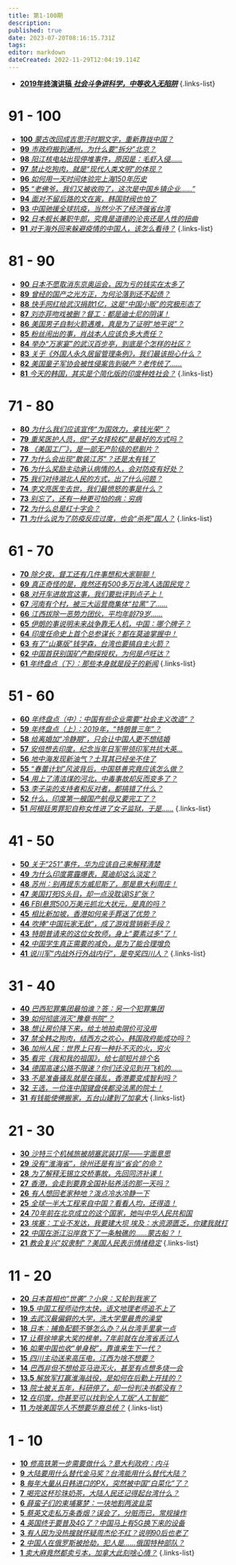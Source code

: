 ```yaml
---
title: 第1-100期
description: 
published: true
date: 2023-07-20T08:16:15.731Z
tags: 
editor: markdown
dateCreated: 2022-11-29T12:04:19.114Z
---
```


- [**2019年终演讲稿** ***社会斗争讲科学，中等收入无陷阱***](speech2019)
{.links-list}

# 91 - 100
- [**100** *蒙古改回成吉思汗时期文字，重新靠拢中国？*](./1-100/100.md)
- [**99** *市政府搬到通州，为什么要“拆分”北京？*](./1-100/99.md)
- [**98** *阳江核电站出现停堆事件，原因是：毛虾入侵……*](./1-100/98.md)
- [**97** *禁止吃狗肉，就是“现代人类文明”的体现？*](./1-100/97.md)
- [**96** *如何用一天时间体验完上海150年历史*](./1-100/96.md)
- [**95** *“老佛爷，我们又被收购了，这次是中国乡镇企业……”*](./1-100/95.md)
- [**94** *面对不留后路的文在寅，韩国财阀也怕了*](./1-100/94.md)
- [**93** *中国驰援全球抗疫，当然少不了经济强省台湾*](./1-100/93.md)
- [**92** *日本舰长兼职牛郎，究竟是道德的沦丧还是人性的扭曲*](./1-100/92.md)
- [**91** *对于海外回来躲避疫情的中国人，该怎么看待？*](./1-100/91.md)
{.links-list}

# 81 - 90
- [**90** *日本不愿取消东京奥运会，因为亏的钱实在太多了*](./1-100/90.md)
- [**89** *曾经的国产之光方正，为何沦落到还不起债？*](./1-100/89.md)
- [**88** *快手网红给武汉捐款1亿，这是“中国小贩”的究极形态了*](./1-100/88.md)
- [**87** *刘亦菲吻戏被删？督工：都是迪士尼的阴谋！*](./1-100/87.md)
- [**86** *美国男子自制火箭遇难，真是为了证明“地平说”？*](./1-100/86.md)
- [**85** *粉丝闹出的事，肖战本人应该负多大责任？*](./1-100/85.md)
- [**84** *举办“万家宴”的武汉百步亭，到底是个怎样的社区？*](./1-100/84.md)
- [**83** *关于《外国人永久居留管理条例》，我们最该担心什么？*](./1-100/83.md)
- [**82** *美国童子军协会被性侵案告到破产？老传统了……*](./1-100/82.md)
- [**81** *今天的韩国，其实是个简化版的印度种姓社会？*](./1-100/81.md)
{.links-list}

# 71 - 80
- [**80** *为什么我们应该宣传“为国效力，拿钱光荣”？*](./1-100/80.md)
- [**79** *重奖医护人员，但“子女择校权”是最好的方式吗？*](./1-100/79.md)
- [**78** *《美国工厂》，是一部无产阶级的悲剧片？*](./1-100/78.md)
- [**77** *为什么会出现“散装江苏”？还是太有钱了*](./1-100/77.md)
- [**76** *为什么奖励主动承认病情的人，会对防疫有好处？*](./1-100/76.md)
- [**75** *我们对待湖北人民的方式，出了什么问题？*](./1-100/75.md)
- [**74** *李文亮医生去世，我们最愤怒的事是什么？*](./1-100/74.md)
- [**73** *别忘了，还有一种更可怕的病：穷病*](./1-100/73.md)
- [**72** *为什么总是红十字会？*](./1-100/72.md)
- [**71** *为什么说为了防疫反应过度，也会“杀死”国人？*](./1-100/71.md)
{.links-list}

# 61 - 70
- [**70** *除夕夜，督工还有几件事想和大家聊聊！*](./1-100/70.md)
- [**69** *真正奇怪的是，竟然还有500多万台湾人选国民党？*](./1-100/69.md)
- [**68** *对开车进故宫这事，我们要批评到点子上！*](./1-100/68.md)
- [**67** *河南有个村，被三大运营商集体“拉黑”了……*](./1-100/67.md)
- [**66** *江西拔除一恶势力团伙，平均年龄79岁……*](./1-100/66.md)
- [**65** *伊朗的事说明未来战争靠无人机，中国：哪个牌子？*](./1-100/65.md)
- [**64** *印度任命史上首个总参谋长？都在莫迪掌握中！*](./1-100/64.md)
- [**63** *有了“山寨版”钱学森，台湾也要搞自主火箭？*](./1-100/63.md)
- [**62** *中国首获别国矿产勘探授权，为何是卢旺达？*](./1-100/62.md)
- [**61** *年终盘点（下）：那些本身就是段子的新闻*](./1-100/61.md)
{.links-list}


# 51 - 60
- [**60** *年终盘点（中）：中国有些企业需要“社会主义改造”？*](./1-100/60.md)
- [**59** *年终盘点（上）：2019年，“特朗普三年”？*](./1-100/59.md)
- [**58** *给离婚加“冷静期”，只会让中国人更不想结婚*](./1-100/58.md)
- [**57** *安倍想去印度，纪念当年日军带领印军共抗大英…*](./1-100/57.md)
- [**56** *地中海发现新油气？土耳其已经坐不住了*](./1-100/56.md)
- [**55** *“春蕾计划”风波背后，中国慈善究竟应该怎么做？*](./1-100/55.md)
- [**54** *用上了清洁煤的河北，中毒事故却反而变多了？*](./1-100/54.md)
- [**53** *李子柒的支持者和反对者，都搞错了什么？*](./1-100/53.md)
- [**52** *什么，印度第一艘国产航母又要完工了？*](./1-100/52.md)
- [**51** *阿根廷男罪犯自称女性进了女子监狱，于是……*](./1-100/51.md)
{.links-list}

# 41 - 50
- [**50** *关于“251”事件，华为应该自己来解释清楚*](./1-100/50.md)
- [**49** *为什么印度雾霾爆表，莫迪却这么淡定？*](./1-100/49.md)
- [**48** *苏州：别再提东方威尼斯了，那是意大利周庄！*](./1-100/48.md)
- [**47** *美国打死IS头目，却一点没耽误IS扩张？*](./1-100/47.md)
- [**46** *FBI悬赏500万美元抓北大状元，是真的吗？*](./1-100/46.md)
- [**45** *相比新加坡，香港如何亲手葬送了优势？*](./1-100/45.md)
- [**44** *吹捧“中国玩家无敌”，成了游戏营销新手段？*](./1-100/44.md)
- [**43** *特朗普请来的这位女牧师，身上“要素过多”了！*](./1-100/43.md)
- [**42** *中国学生真正需要的减负，是为了能合理增负*](./1-100/42.md)
- [**41** *说川军“内战外行外战内行”，是夸奖四川人？*](./1-100/41.md)
{.links-list}

# 31 - 40
- [**40** *巴西犯罪集团最怕谁？答：另一个犯罪集团*](./1-100/40.md)
- [**39** *如何彻底消灭“豫章书院”？*](./1-100/39.md)
- [**38** *想让房价降下来，给土地拍卖限价可没用*](./1-100/38.md)
- [**37** *禁全韩之狗肉，结西方之欢心，韩国政府能成功吗？*](./1-100/37.md)
- [**36** *加州人民：世界上只有一种扑不灭的火，穷火*](./1-100/36.md)
- [**35** *看完《我和我的祖国》，给七部短片排个名*](./1-100/35.md)
- [**34** *德国高速公路不限速？你们还没见到开飞机的……*](./1-100/34.md)
- [**33** *不是准备骚乱就是在骚乱，香港要变成智利吗？*](./1-100/33.md)
- [**32** *王选，一位连中国键盘侠都没法黑的院士！*](./1-100/32.md)
- [**31** *有钱能使佛搬家，五台山建到了加拿大*](./1-100/31.md)
{.links-list}

# 21 - 30
- [**30** *沙特三个机械旅被胡塞武装打尿——字面意思*](./1-100/30.md)
- [**29** *没有“淮海省”，徐州还是有当“省会”的命？*](./1-100/29.md)
- [**28** *为了解释无锡立交桥事故，先回同济补课！*](./1-100/28.md)
- [**27** *香港，会走到要靠全国补贴养活的那一天吗？*](./1-100/27.md)
- [**26** *有人想回老家种地？泼点冷水冷静一下*](./1-100/26.md)
- [**25** *全球一半大工程来自中国？看看人均，还得造！*](./1-100/25.md)
- [**24** *70年前在北京成立的这个国家，她叫中华人民共和国*](./1-100/24.md)
- [**23** *埃塞：工业不发达，我要建大坝 埃及：水资源匮乏，你建我就打*](./1-100/23.md)
- [**22** *中国在浙江沿岸救下了一条触礁的……蒙古船？！*](./1-100/22.md)
- [**21** *教会复兴“奴隶制”？美国人民表示情绪稳定*](./1-100/21.md)
{.links-list}

# 11 - 20
- [**20** *日本首相也“世袭”？小泉：又轮到我家了*](./1-100/20.md)
- [**19.5** *中国工程师动作太快，语文地理老师追不上了*](19-2)
- [**19** *去武汉最偏僻的大学，洗大学里最贵的澡堂*](./1-100/19.md)
- [**18** *日本：捕鱼配额不够怎么办？从台湾手里拿一点*](./1-100/18.md)
- [**17** *让蔡徐坤拿大奖的榜单，7年前就在台湾省丢过人*](./1-100/17.md)
- [**16** *如果中国也收“单身税”，靠谁来生下一代？*](./1-100/16.md)
- [**15** *四川主动送来高压电，江西为啥不想要？*](./1-100/15.md)
- [**14** *巴西非但不想给亚马逊灭火，甚至有点想多烧一会*](./1-100/14.md)
- [**13.5** *解放军打赢淮海战役，是如何在后勤上开挂的？*](13-2)
- [**13** *院士被关五年，科研停了，却一份判决书都没有？*](./1-100/13.md)
- [**12** *在印度，你甚至可以找到全人工版“人工智能”*](./1-100/12.md)
- [**11** *为啥美国华人不想要华裔总统？*](./1-100/11.md)
{.links-list}

# 1 - 10
- [**10** *修高铁第一步需要做什么？意大利政府：内斗*](./1-100/10.md)
- [**9** *大陆要用什么替代金马奖？台湾能用什么替代大陆？*](./1-100/9.md)
- [**8** *每年大量从日韩进口的PX，突然被中国“白菜化”了？*](./1-100/8.md)
- [**7** *喝完这杯珍珠奶茶，大陆人民还记得起台湾什么？*](./1-100/7.md)
- [**6** *薛蛮子们的柬埔寨梦：一块地割两波韭菜*](./1-100/6.md)
- [**5** *蔡英文走私万条香烟？误会了，分赃而已，常规操作*](./1-100/5.md)
- [**4** *英国终于要普及4G了？中国马上有5G换下来的设备*](./1-100/4.md)
- [**3** *有人因为没热搜就怀疑周杰伦不红？说明90后也老了*](./1-100/3.md)
- [**2** *中国人在俄罗斯被抢劫，犯人是……俄国特种部队？*](./1-100/2.md)
- [**1** *卖大麻竟然都卖亏本，加拿大此刻啥心情？*](./1-100/1.md)
{.links-list}